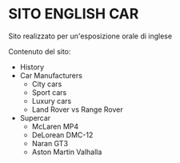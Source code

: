 # SITO ENGLISH CAR

Sito realizzato per un'esposizione orale di inglese

Contenuto del sito:
- History
- Car Manufacturers
  - City cars
  - Sport cars
  - Luxury cars
  - Land Rover vs Range Rover
- Supercar
  - McLaren MP4
  - DeLorean DMC-12
  - Naran GT3
  - Aston Martin Valhalla   
